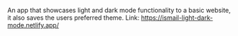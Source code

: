 An app that showcases light and dark mode functionality to a basic website, it also saves the users preferred theme.
Link: https://ismail-light-dark-mode.netlify.app/